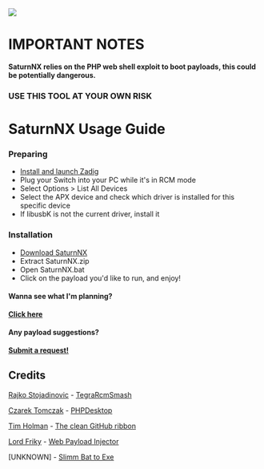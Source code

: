 <a href="https://github.com/kckarnige/saturnNX/releases">
<img style="display: block; margin-left: auto; margin-right: auto; text-align: center; margin: 0 auto;" src="https://kckarnige.github.io/saturnNX/saturnNX.png">
</a>

# IMPORTANT NOTES
**SaturnNX relies on the PHP web shell exploit to boot payloads, this could be potentially dangerous.**

### USE THIS TOOL AT YOUR OWN RISK

# SaturnNX Usage Guide

### Preparing
- [Install and launch Zadig](https://zadig.akeo.ie/)
- Plug your Switch into your PC while it's in RCM mode
- Select Options > List All Devices
- Select the APX device and check which driver is installed for this specific device
- If libusbK is not the current driver, install it

### Installation
- [Download SaturnNX](https://github.com/kckarnige/saturnNX/releases)
- Extract SaturnNX.zip
- Open SaturnNX.bat
- Click on the payload you'd like to run, and enjoy!

#### Wanna see what I'm planning?
[**Click here**](https://github.com/kckarnige/saturnNX/blob/master/plans.md)

#### Any payload suggestions?
[**Submit a request!**](https://github.com/kckarnige/saturnNX/issues/new/choose)


## Credits
[Rajko Stojadinovic](https://github.com/rajkosto) - [TegraRcmSmash](https://github.com/rajkosto/TegraRcmSmash)

[Czarek Tomczak](https://github.com/cztomczak) - [PHPDesktop](https://github.com/cztomczak/phpdesktop)

[Tim Holman](https://github.com/tholman) - [The clean GitHub ribbon](https://github.com/tholman/github-corners)

[Lord Friky](https://github.com/lordfriky) - [Web Payload Injector](https://webcfw.sdsetup.com/)

[UNKNOWN] - [Slimm Bat to Exe](https://www.softpedia.com/get/Programming/Other-Programming-Files/Slimm-Bat-to-Exe.shtml)
